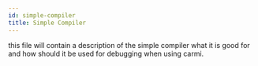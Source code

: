 ```yaml
---
id: simple-compiler
title: Simple Compiler
---
```


this file will contain a description of the simple compiler what it is good for and how should it be used for debugging when using carmi.
